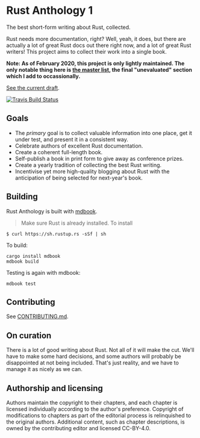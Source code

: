 # Rust Anthology 1

The best short-form writing about Rust, collected.

Rust needs more documentation, right? Well, yeah, it does, but there
are actually a lot of great Rust docs out there right now, and a lot
of great Rust writers! This project aims to collect their work into a
single book.

__Note: As of February 2020, this project is only lightly maintained. The only
notable thing here is [the master list](master-list.md), the final "unevaluated"
section which I add to occassionally.__

[See the current draft](https://brson.github.io/rust-anthology).

[![Travis Build Status][travis-build-status-svg]][travis-build-status]

[travis-build-status]: https://travis-ci.org/brson/rust-anthology
[travis-build-status-svg]: https://img.shields.io/travis/brson/rust-anthology.svg

## Goals

- The _primary_ goal is to collect valuable information into one
  place, get it under test, and present it in a consistent way.
- Celebrate authors of excellent Rust documentation.
- Create a coherent full-length book.
- Self-publish a book in print form to give away as conference prizes.
- Create a yearly tradition of collecting the best Rust writing.
- Incentivise yet more high-quality blogging about Rust with the anticipation
  of being selected for next-year's book.

## Building

Rust Anthology is built with [mdbook].
> Make sure Rust is already installed. To install

```
$ curl https://sh.rustup.rs -sSf | sh
```

 To build:
 
```
cargo install mdbook
mdbook build
```

[mdbook]: https://github.com/azerupi/mdBook

Testing is again with mdbook:

```
mdbook test
```

## Contributing

See [CONTRIBUTING.md](CONTRIBUTING.md).

## On curation

There is a lot of good writing about Rust. Not all of it will make the
cut. We'll have to make some hard decisions, and some authors will
probably be disappointed at not being included. That's just reality,
and we have to manage it as nicely as we can.

## Authorship and licensing

Authors maintain the copyright to their chapters, and each chapter is
licensed individually according to the author's preference. Copyright
of modifications to chapters as part of the editorial process is
relinquished to the original authors. Additional content, such as
chapter descriptions, is owned by the contributing editor and licensed
CC-BY-4.0.
